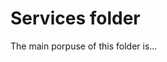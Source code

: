 <!--
Copyright 2022 Gravwell, Inc. All rights reserved.

Contact: [legal@gravwell.io](mailto:legal@gravwell.io)

This software may be modified and distributed under the terms of the MIT
license. See the LICENSE file for details.
-->

# Services folder

The main porpuse of this folder is...
